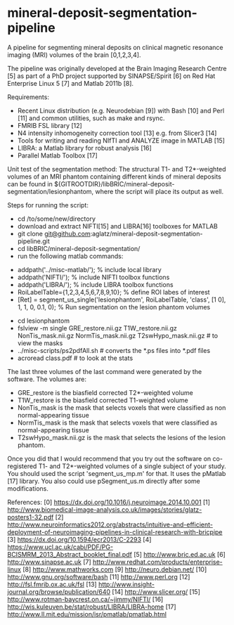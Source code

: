 mineral-deposit-segmentation-pipeline
=====================================

A pipeline for segmenting mineral deposits on clinical magnetic resonance imaging (MRI) volumes of the brain [0,1,2,3,4].

The pipeline was originally developed at the Brain Imaging Research Centre [5] as part of a PhD project supported by SINAPSE/Spirit [6] on Red Hat Enterprise Linux 5 [7] and Matlab 2011b [8].

Requirements:
- Recent Linux distribution (e.g. Neurodebian [9]) with Bash [10] and Perl [11] and common utilities, such as make and rsync. 
- FMRIB FSL library [12]
- N4 intensity inhomogeneity correction tool [13] e.g. from Slicer3 [14]
- Tools for writing and reading NIfTI and ANALYZE image in MATLAB [15]
- LIBRA: a Matlab library for robust analysis [16]
- Parallel Matlab Toolbox [17]

Unit test of the segmentation method: The structural T1- and T2*-weighted volumes of an MRI phantom containing different kinds of mineral deposits can be found in ${GITROOTDIR}/libBRIC/mineral-deposit-segmentation/lesionphantom, where the script will place its output as well.

Steps for running the script:
- cd /to/some/new/directory
- download and extract NIFTI[15] and LIBRA[16] toolboxes for MATLAB
- git clone git@github.com:aglatz/mineral-deposit-segmentation-pipeline.git
- cd libBRIC/mineral-deposit-segmentation/
- run the following matlab commands:
* addpath('../misc-matlab/'); % include local library
* addpath('NIFTI/'); % include NIFTI toolbox functions
* addpath('LIBRA/'); % include LIBRA toolbox functions
* RoiLabelTable={1,2,3,4,5,6,7,8,9,10}; % define ROI labes of interest
* [Ret] = segment_us_single('lesionphantom', RoiLabelTable, 'class', [1 0], 1, 1, 0, 0.1, 0); % Run segmentation on the lesion phantom volumes
- cd lesionphantom
- fslview -m single GRE_restore.nii.gz T1W_restore.nii.gz NonTis_mask.nii.gz NormTis_mask.nii.gz T2swHypo_mask.nii.gz # to view the masks
- ../misc-scripts/ps2pdfAll.sh # converts the *.ps files into *.pdf files
- acroread class.pdf # to look at the stats

The last three volumes of the last command were generated by the software. The volumes are:
- GRE_restore is the biasfield corrected T2*-weighted volume
- T1W_restore is the biasfield corrected T1-weighted volume
- NonTis_mask is the mask that selects voxels that were classified as non normal-appearing tissue
- NormTis_mask is the mask that selects voxels that were classified as normal-appearing tissue
- T2swHypo_mask.nii.gz is the mask that selects the lesions of the lesion phantom.

Once you did that I would recommend that you try out the software on co-registered T1- and T2*-weighted volumes of a single subject of your study. You should used the script 'segment_us_mp.m' for that. It uses the pMatlab [17] library. You also could use pSegment_us.m directly after some modifications.

References:
[0] https://dx.doi.org/10.1016/j.neuroimage.2014.10.001
[1] http://www.biomedical-image-analysis.co.uk/images/stories/glatz-posters1-32.pdf
[2] http://www.neuroinformatics2012.org/abstracts/intuitive-and-efficient-deployment-of-neuroimaging-pipelines-in-clinical-research-with-bricpipe
[3] https://dx.doi.org/10.1594/ecr2013/C-2293
[4] https://www.ucl.ac.uk/cabi/PDF/PG-BCISMRM_2013_Abstract_booklet_final.pdf
[5] http://www.bric.ed.ac.uk
[6] http://www.sinapse.ac.uk
[7] http://www.redhat.com/products/enterprise-linux
[8] http://www.mathworks.com
[9] http://neuro.debian.net/
[10] http://www.gnu.org/software/bash
[11] http://www.perl.org
[12] http://fsl.fmrib.ox.ac.uk/fsl
[13] http://www.insight-journal.org/browse/publication/640
[14] http://www.slicer.org/
[15] http://www.rotman-baycrest.on.ca/~jimmy/NIFTI/
[16] http://wis.kuleuven.be/stat/robust/LIBRA/LIBRA-home
[17] http://www.ll.mit.edu/mission/isr/pmatlab/pmatlab.html

